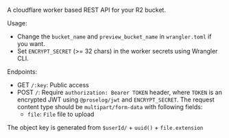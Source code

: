 A cloudflare worker based REST API for your R2 bucket.

Usage:

- Change the `bucket_name` and `preview_bucket_name` in `wrangler.toml` if you want.
- Set `ENCRYPT_SECRET` (>= 32 chars) in the worker secrets using Wrangler CLI.

Endpoints:

- GET `/:key`: Public access
- POST `/`: Require `authorization: Bearer TOKEN` header, where `TOKEN` is an encrypted JWT using `@proselog/jwt` and `ENCRYPT_SECRET`. The request content type should be `multipart/form-data` with following fields:
  - `file`: `File` file to upload

The object key is generated from `$userId/` + `uuid()` + `file.extension`
